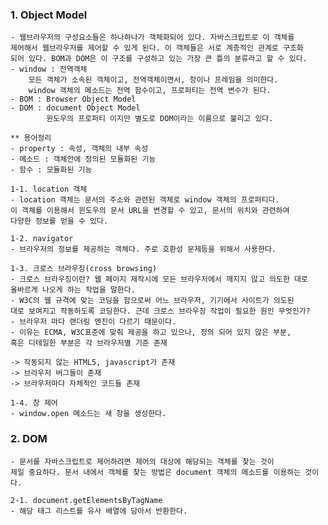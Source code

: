 
### 1. Object Model
    - 웹브라우저의 구성요소들은 하나하나가 객체화되어 있다. 자바스크립트로 이 객체를
    제어해서 웹브라우저를 제어할 수 있게 된다. 이 객체들은 서로 계층적인 관계로 구조화
    되어 있다. BOM과 DOM은 이 구조를 구성하고 있는 가장 큰 틀의 분류라고 할 수 있다.
    - window : 전역객체
        모든 객체가 소속된 객체이고, 전역객체이면서, 창이나 프레임을 의미한다.
        window 객체의 메소드는 전역 함수이고, 프로퍼티는 전역 변수가 된다.
    - BOM : Browser Object Model 
    - DOM : document Object Model
            윈도우의 프로퍼티 이지만 별도로 DOM이라는 이름으로 불리고 있다.

    ** 용어정리
    - property : 속성, 객체의 내부 속성
    - 메소드 : 객체안에 정의된 모듈화된 기능
    - 함수 : 모듈화된 기능

    1-1. location 객체
    - location 객체는 문서의 주소와 관련된 객체로 window 객체의 프로퍼티다. 
    이 객체를 이용해서 윈도우의 문서 URL을 변경할 수 있고, 문서의 위치와 관련하여 
    다양한 정보를 얻을 수 있다.

    1-2. navigator
    - 브라우저의 정보를 제공하는 객체다. 주로 호환성 문제등을 위해서 사용한다.

    1-3. 크로스 브라우징(cross browsing)
    - 크로스 브라우징이란? 웹 페이지 제작시에 모든 브라우저에서 깨지지 않고 의도한 대로
    올바르게 나오게 하는 작업을 말한다.
    - W3C의 웹 규격에 맞는 코딩을 함으로써 어느 브라우저, 기기에서 사이트가 의도된
    대로 보여지고 작동하도록 코딩한다. 근데 크로스 브라우징 작업이 필요한 원인 무엇인가?
    - 브라우저 마다 랜더링 엔진이 다르기 때문이다.
    - 이유는 ECMA, W3C표준에 맞춰 제공을 하고 있으나, 정의 되어 있지 않은 부분,
    혹은 디테일한 부분은 각 브라우저별 기준 존재

    -> 작동되지 않는 HTML5, javascript가 존재
    -> 브라우저 버그들이 존재
    -> 브라우저마다 자체적인 코드들 존재

    1-4. 창 제어
    - window.open 메소드는 새 창을 생성한다.

### 2. DOM
    - 문서를 자바스크립트로 제어하려면 제어의 대상에 해당되는 객체를 찾는 것이 
    제일 중요하다. 문서 내에서 객체를 찾는 방법은 document 객체의 메소드를 이용하는 것이다.

    2-1. document.getElementsByTagName
    - 해당 태그 리스트를 유사 배열에 담아서 반환한다.
